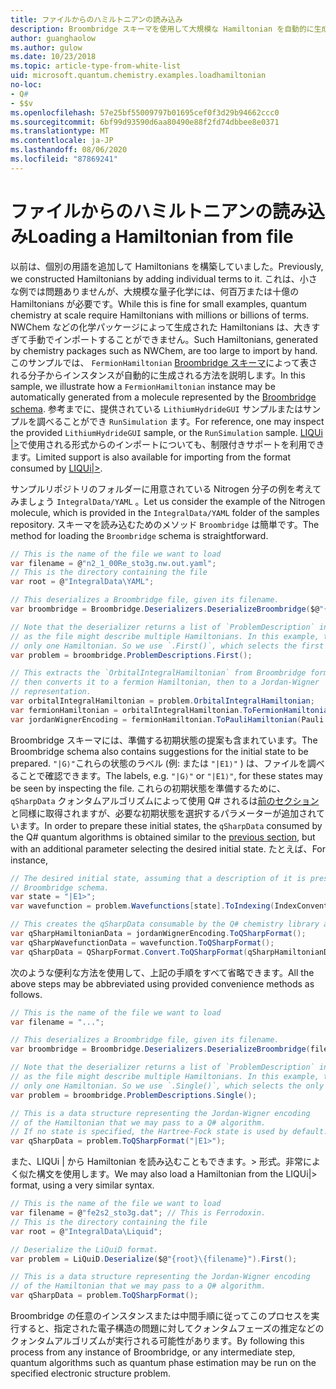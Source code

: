 ```yaml
---
title: ファイルからのハミルトニアンの読み込み
description: Broombridge スキーマを使用して大規模な Hamiltonian を自動的に生成する方法について説明します。
author: guanghaolow
ms.author: gulow
ms.date: 10/23/2018
ms.topic: article-type-from-white-list
uid: microsoft.quantum.chemistry.examples.loadhamiltonian
no-loc:
- Q#
- $$v
ms.openlocfilehash: 57e25bf55009797b01695cef0f3d29b94662ccc0
ms.sourcegitcommit: 6bf99d93590d6aa80490e88f2fd74dbbee8e0371
ms.translationtype: MT
ms.contentlocale: ja-JP
ms.lasthandoff: 08/06/2020
ms.locfileid: "87869241"
---
```

# <a name="loading-a-hamiltonian-from-file"></a><span data-ttu-id="6883f-103">ファイルからのハミルトニアンの読み込み</span><span class="sxs-lookup"><span data-stu-id="6883f-103">Loading a Hamiltonian from file</span></span>
<span data-ttu-id="6883f-104">以前は、個別の用語を追加して Hamiltonians を構築していました。</span><span class="sxs-lookup"><span data-stu-id="6883f-104">Previously, we constructed Hamiltonians by adding individual terms to it.</span></span> <span data-ttu-id="6883f-105">これは、小さな例では問題ありませんが、大規模な量子化学には、何百万または十億の Hamiltonians が必要です。</span><span class="sxs-lookup"><span data-stu-id="6883f-105">While this is fine for small examples, quantum chemistry at scale require Hamiltonians with millions or billions of terms.</span></span> <span data-ttu-id="6883f-106">NWChem などの化学パッケージによって生成された Hamiltonians は、大きすぎて手動でインポートすることができません。</span><span class="sxs-lookup"><span data-stu-id="6883f-106">Such Hamiltonians, generated by chemistry packages such as NWChem, are too large to import by hand.</span></span> <span data-ttu-id="6883f-107">このサンプルでは、 `FermionHamiltonian` [Broombridge スキーマ](xref:microsoft.quantum.libraries.chemistry.schema.broombridge)によって表される分子からインスタンスが自動的に生成される方法を説明します。</span><span class="sxs-lookup"><span data-stu-id="6883f-107">In this sample, we illustrate how a `FermionHamiltonian` instance may be automatically generated from a molecule represented by the [Broombridge schema](xref:microsoft.quantum.libraries.chemistry.schema.broombridge).</span></span> <span data-ttu-id="6883f-108">参考までに、提供されている `LithiumHydrideGUI` サンプルまたはサンプルを調べることができ `RunSimulation` ます。</span><span class="sxs-lookup"><span data-stu-id="6883f-108">For reference, one may inspect the provided `LithiumHydrideGUI` sample, or the `RunSimulation` sample.</span></span> <span data-ttu-id="6883f-109">[LIQUi |>](https://www.microsoft.com/en-us/research/project/language-integrated-quantum-operations-liqui/)で使用される形式からのインポートについても、制限付きサポートを利用できます。</span><span class="sxs-lookup"><span data-stu-id="6883f-109">Limited support is also available for importing from the format consumed by [LIQUi|>](https://www.microsoft.com/en-us/research/project/language-integrated-quantum-operations-liqui/).</span></span>

<span data-ttu-id="6883f-110">サンプルリポジトリのフォルダーに用意されている Nitrogen 分子の例を考えてみましょう `IntegralData/YAML` 。</span><span class="sxs-lookup"><span data-stu-id="6883f-110">Let us consider the example of the Nitrogen molecule, which is provided in the `IntegralData/YAML` folder of the samples repository.</span></span> <span data-ttu-id="6883f-111">スキーマを読み込むためのメソッド `Broombridge` は簡単です。</span><span class="sxs-lookup"><span data-stu-id="6883f-111">The method for loading the `Broombridge` schema is straightforward.</span></span>

```csharp
// This is the name of the file we want to load
var filename = @"n2_1_00Re_sto3g.nw.out.yaml";
// This is the directory containing the file
var root = @"IntegralData\YAML";

// This deserializes a Broombridge file, given its filename.
var broombridge = Broombridge.Deserializers.DeserializeBroombridge($@"{root}\{filename}");

// Note that the deserializer returns a list of `ProblemDescription` instances 
// as the file might describe multiple Hamiltonians. In this example, there is 
// only one Hamiltonian. So we use `.First()`, which selects the first element of the list.
var problem = broombridge.ProblemDescriptions.First();

// This extracts the `OrbitalIntegralHamiltonian` from Broombridge format,
// then converts it to a fermion Hamiltonian, then to a Jordan-Wigner
// representation.
var orbitalIntegralHamiltonian = problem.OrbitalIntegralHamiltonian;
var fermionHamiltonian = orbitalIntegralHamiltonian.ToFermionHamiltonian(IndexConvention.UpDown);
var jordanWignerEncoding = fermionHamiltonian.ToPauliHamiltonian(Pauli.QubitEncoding.JordanWigner);
```

<span data-ttu-id="6883f-112">Broombridge スキーマには、準備する初期状態の提案も含まれています。</span><span class="sxs-lookup"><span data-stu-id="6883f-112">The Broombridge schema also contains suggestions for the initial state to be prepared.</span></span> <span data-ttu-id="6883f-113">`"|G⟩"`これらの状態のラベル (例: または `"|E1⟩"` ) は、ファイルを調べることで確認できます。</span><span class="sxs-lookup"><span data-stu-id="6883f-113">The labels, e.g. `"|G⟩"` or `"|E1⟩"`, for these states may be seen by inspecting the file.</span></span> <span data-ttu-id="6883f-114">これらの初期状態を準備するために、 `qSharpData` クォンタムアルゴリズムによって使用 Q# されるは[前のセクション](xref:microsoft.quantum.chemistry.examples.energyestimate)と同様に取得されますが、必要な初期状態を選択するパラメーターが追加されています。</span><span class="sxs-lookup"><span data-stu-id="6883f-114">In order to prepare these initial states, the `qSharpData` consumed by the Q# quantum algorithms is obtained similar to the [previous section](xref:microsoft.quantum.chemistry.examples.energyestimate), but with an additional parameter selecting the desired initial state.</span></span> <span data-ttu-id="6883f-115">たとえば、</span><span class="sxs-lookup"><span data-stu-id="6883f-115">For instance,</span></span>
```csharp
// The desired initial state, assuming that a description of it is present in the
// Broombridge schema.
var state = "|E1>";
var wavefunction = problem.Wavefunctions[state].ToIndexing(IndexConvention.UpDown);

// This creates the qSharpData consumable by the Q# chemistry library algorithms.
var qSharpHamiltonianData = jordanWignerEncoding.ToQSharpFormat();
var qSharpWavefunctionData = wavefunction.ToQSharpFormat();
var qSharpData = QSharpFormat.Convert.ToQSharpFormat(qSharpHamiltonianData, qSharpWavefunctionData);
```

<span data-ttu-id="6883f-116">次のような便利な方法を使用して、上記の手順をすべて省略できます。</span><span class="sxs-lookup"><span data-stu-id="6883f-116">All the above steps may be abbreviated using provided convenience methods as follows.</span></span>
```csharp
// This is the name of the file we want to load
var filename = "...";

// This deserializes a Broombridge file, given its filename.
var broombridge = Broombridge.Deserializers.DeserializeBroombridge(filename);

// Note that the deserializer returns a list of `ProblemDescription` instances 
// as the file might describe multiple Hamiltonians. In this example, there is 
// only one Hamiltonian. So we use `.Single()`, which selects the only element of the list.
var problem = broombridge.ProblemDescriptions.Single();

// This is a data structure representing the Jordan-Wigner encoding 
// of the Hamiltonian that we may pass to a Q# algorithm.
// If no state is specified, the Hartree-Fock state is used by default.
var qSharpData = problem.ToQSharpFormat("|E1>");
```

<span data-ttu-id="6883f-117">また、LIQUi | から Hamiltonian を読み込むこともできます。> 形式。非常によく似た構文を使用します。</span><span class="sxs-lookup"><span data-stu-id="6883f-117">We may also load a Hamiltonian from the LIQUi|> format, using a very similar syntax.</span></span> 

```csharp
// This is the name of the file we want to load
var filename = @"fe2s2_sto3g.dat"; // This is Ferrodoxin.
// This is the directory containing the file
var root = @"IntegralData\Liquid";

// Deserialize the LiQuiD format.
var problem = LiQuiD.Deserialize($@"{root}\{filename}").First();

// This is a data structure representing the Jordan-Wigner encoding 
// of the Hamiltonian that we may pass to a Q# algorithm.
var qSharpData = problem.ToQSharpFormat();
```

<span data-ttu-id="6883f-118">Broombridge の任意のインスタンスまたは中間手順に従ってこのプロセスを実行すると、指定された電子構造の問題に対してクォンタムフェーズの推定などのクォンタムアルゴリズムが実行される可能性があります。</span><span class="sxs-lookup"><span data-stu-id="6883f-118">By following this process from any instance of Broombridge, or any intermediate step, quantum algorithms such as quantum phase estimation may be run on the specified electronic structure problem.</span></span>
